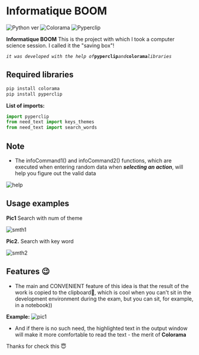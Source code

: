 # Informatique BOOM

![Python ver](https://img.shields.io/badge/python-3.8-orange) ![Colorama](https://img.shields.io/badge/colorama-0.4.6-purple) ![Pyperclip](https://img.shields.io/badge/pyperclip-1.9.0-blue)

**Informatique BOOM** This is the project with which I took a computer science session. I called it the "saving box"!

*```it was developed with the help of```***```pyperclip```***``` and ```***```colorama```***```libraries```*

## Required libraries ##

```python
pip install colorama
pip install pyperclip
```

**List of imports:**

```python
import pyperclip
from need_text import keys_themes
from need_text import search_words
```

## Note

* The infoCommand1() and infoCommand2() functions, which are executed when entering random data when ***selecting an action***, will help you figure out the valid data

![help](https://sun9-65.userapi.com/impg/UH5RXgdcZ8AhkZEFF_C8H8scPi9bNcB-RSPpAA/XAQW8GJhTZk.jpg?size=333x195&quality=96&sign=d4bd87cbb23f2092ebbde677473dee7c&type=album)

## Usage examples

**Pic1** Search with num of theme

![smth1](https://sun9-80.userapi.com/impg/0Nmi1fp0BWp8AqnaIxzozZgXsePgoK9Z0VinQQ/pxjQ7UuHdtE.jpg?size=1920x1080&quality=95&sign=7ef9a839f11c7a0813cdcf2dc1edf1cf&type=album)

**Pic2.** Search with key word

![smth2](https://sun9-65.userapi.com/impg/Wv1hcbICHV_-ofZGB77bogRIpxvNKdNouT3kOg/qh9renGBbiI.jpg?size=1920x1080&quality=95&sign=c06d51be94e47c8d1e77bf4c984fc1ef&type=album)

## Features :wink:

* The main and CONVENIENT feature of this idea is that the result of the work is copied to the clipboard:see_no_evil:, which is cool when you can't sit in the development environment during the exam, but you can sit, for example, in a notebook))



**Example:**
![pic1](https://sun9-5.userapi.com/impg/bftLUPgDKpi57idjhpFqS1AYx6IuIQaocZJPlw/4r-YWZQsa3M.jpg?size=1920x1080&quality=95&sign=cb79ef76146ea7cdc8e136029835c7bf&type=album)




* And if there is no such need, the highlighted text in the output window will make it more comfortable to read the text - the merit of **Colorama**



Thanks for check this :innocent:
